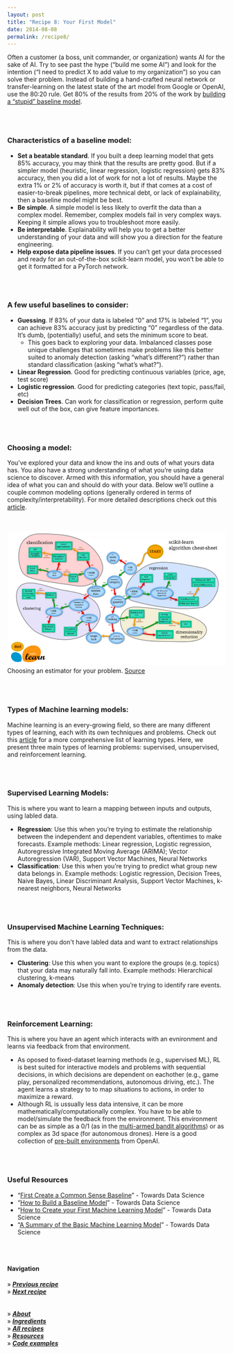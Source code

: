 ```yaml
---
layout: post
title: "Recipe 8: Your First Model"
date: 2014-08-08
permalink: /recipe8/
---
```

Often a customer (a boss, unit commander, or organization) wants AI for the sake of AI. Try to see past the hype (“build me some AI”) and look for the intention (“I need to predict X to add value to my organization”) so you can solve their problem. Instead of building a hand-crafted neural network or transfer-learning on the latest state of the art model from Google or OpenAI, use the 80:20 rule. Get 80% of the results from 20% of the work by [building a “stupid” baseline model](https://blog.insightdatascience.com/always-start-with-a-stupid-model-no-exceptions-3a22314b9aaa).

<br><br>
### Characteristics of a baseline model:
- **Set a beatable standard**. If you built a deep learning model that gets 85% accuracy, you may think that the results are pretty good. But if a simpler model (heuristic, linear regression, logistic regression) gets 83% accuracy, then you did a lot of work for not a lot of results. Maybe the extra 1% or 2% of accuracy is worth it, but if that comes at a cost of easier-to-break pipelines, more technical debt, or lack of explainability, then a baseline model might be best.
- **Be simple**. A simple model is less likely to overfit the data than a complex model. Remember, complex models fail in very complex ways. Keeping it simple allows you to troubleshoot more easily. 
- **Be interpretable**. Explainability will help you to get a better understanding of your data and will show you a direction for the feature engineering.
- **Help expose data pipeline issues**. If you can’t get your data processed and ready for an out-of-the-box scikit-learn model, you won’t be able to get it formatted for a PyTorch network.

<br><br>
### A few useful baselines to consider:
- **Guessing**. If 83% of your data is labeled “0” and 17% is labeled “1”, you can achieve 83% accuracy just by predicting “0” regardless of the data. It’s dumb, (potentially) useful, and sets the minimum score to beat.
    - This goes back to exploring your data. Imbalanced classes pose unique challenges that sometimes make problems like this better suited to anomaly detection (asking “what’s different?”) rather than standard classification (asking “what’s what?”).
- **Linear Regression**. Good for predicting continuous variables (price, age, test score)
- **Logistic regression**. Good for predicting categories (text topic, pass/fail, etc)
- **Decision Trees**. Can work for classification or regression, perform quite well out of the box, can give feature importances.

<br><br>
### Choosing a model:
You’ve explored your data and know the ins and outs of what yours data has. You also have a strong understanding of what you’re using data science to discover. Armed with this information, you should have a general idea of what you can and should do with your data. Below we’ll outline a couple common modeling options (generally ordered in terms of complexity/interpretability). For more detailed descriptions check out this [article](https://blog.statsbot.co/machine-learning-algorithms-183cc73197c).


<br><br>
![Scikit Learn Choosing Estimator](/assets/recipe8/sklearn_choosing_estimator.png)<br>
Choosing an estimator for your problem. [Source](https://scikit-learn.org/stable/tutorial/machine_learning_map/index.html)


<br><br>
### Types of Machine learning models:
Machine learning is an every-growing field, so there are many different types of learning, each with its own techniques and problems. Check out this [article](https://machinelearningmastery.com/types-of-learning-in-machine-learning/) for a more comprehensive list of learning types. Here, we present three main types of learning problems: supervised, unsupervised, and reinforcement learning.

<br><br>
### Supervised Learning Models:
This is where you want to learn a mapping between inputs and outputs, using labled data.
- **Regression**: Use this when you’re trying to estimate the relationship between the independent and dependent variables, oftentimes to make forecasts. Example methods: Linear regression, Logistic regression, Autoregressive Integrated Moving Average (ARIMA); Vector Autoregression (VAR), Support Vector Machines, Neural Networks
- **Classification**: Use this when you’re trying to predict what group new data belongs in. Example methods: Logistic regression, Decision Trees,  Naive Bayes, Linear Discriminant Analysis, Support Vector Machines, k-nearest neighbors, Neural Networks

<br><br>
### Unsupervised Machine Learning Techniques:
This is where you don't have labled data and want to extract relationships from the data.
- **Clustering**: Use this when you want to explore the  groups (e.g. topics)  that your data may naturally fall into. Example methods: Hierarchical clustering, k-means
- **Anomaly detection**: Use this when you’re trying to identify rare events.

<br><br>
### Reinforcement Learning:
This is where you have an agent which interacts with an evnironment and learns via feedback from that environment.  
- As oposed to fixed-dataset learning methods (e.g., supervised ML), RL is best suited for interactive models and problems with sequential decisions, in which decisions are dependent on eachother (e.g., game play, personalized recommendations, autonomous driving, etc.). The agent learns a strategy to to map situations to actions, in order to maximize a reward.
- Although RL is ussually less data intensive, it can be more mathematically/computationally complex. You have to be able to model/simulate the feedback from the environment. This environment can be as simple as a 0/1 (as in the [multi-armed bandit algorithms](https://vwo.com/blog/multi-armed-bandit-algorithm/)) or as complex as 3d space (for autonomous drones). Here is a good collection of [pre-built environments](https://gym.openai.com/envs/#classic_control) from OpenAI.

<br><br>
### Useful Resources
- “[First Create a Common Sense Baseline](https://towardsdatascience.com/first-create-a-common-sense-baseline-e66dbf8a8a47)” - Towards Data Science
- “[How to Build a Baseline Model](https://towardsdatascience.com/how-to-build-a-baseline-model-be6ce42389fc)” - Towards Data Science
- “[How to Create your First Machine Learning Model](https://towardsdatascience.com/how-to-create-your-first-machine-learning-model-4c8f745e4b8c)” - Towards Data Science
- “[A Summary of the Basic Machine Learning Model](https://towardsdatascience.com/a-summary-of-the-basic-machine-learning-models-e0a65627ecbe)” - Towards Data Science

<br><br>

#### Navigation
» **[_Previous recipe_](/recipe7)**<br>
» **[_Next recipe_](/recipe9)**<br><br><br>
» **[_About_](/about)**<br>
» **[_Ingredients_](/ingredients)**<br>
» **[_All recipes_](/recipes)**<br>
» **[_Resources_](/resources)**<br>
» **[_Code examples_](/examples)**<br>
